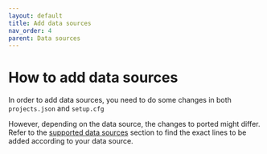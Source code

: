 ```yaml
---
layout: default
title: Add data sources
nav_order: 4
parent: Data sources
---
```


# How to add data sources

In order to add data sources, you need to do some changes in both <code>projects.json</code> and <code>setup.cfg</code>

However, depending on the data source, the changes to ported might differ. Refer to the [supported data sources](https://github.com/chaoss/grimoirelab-sirmordred#supported-data-sources-) section to find the exact lines to be added according to your data source.
